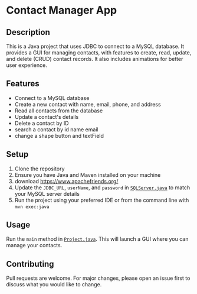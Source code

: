 # Contact Manager App


## Description
This is a Java project that uses JDBC to connect to a MySQL database. It provides a GUI for managing contacts, with features to create, read, update, and delete (CRUD) contact records. It also includes animations for better user experience.

## Features
- Connect to a MySQL database
- Create a new contact with name, email, phone, and address
- Read all contacts from the database
- Update a contact's details
- Delete a contact by ID
- search a contact by id name email
- change a shape button and textField

## Setup
1. Clone the repository
2. Ensure you have Java and Maven installed on your machine
3. download https://www.apachefriends.org/
4. Update the `JDBC_URL`, `userName`, and `password` in [`SQLServer.java`](src/main/java/logic/SQLServer.java) to match your MySQL server details
5. Run the project using your preferred IDE or from the command line with `mvn exec:java`

## Usage
Run the `main` method in [`Project.java`](src/main/java/main/java/Project.java). This will launch a GUI where you can manage your contacts.


## Contributing
Pull requests are welcome. For major changes, please open an issue first to discuss what you would like to change.

